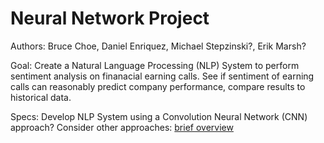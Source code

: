 # Neural Network Project
Authors: Bruce Choe, Daniel Enriquez, Michael Stepzinski?, Erik Marsh?

Goal: Create a Natural Language Processing (NLP) System to perform sentiment analysis on finanacial earning calls. 
      See if sentiment of earning calls can reasonably predict company performance, compare results to historical data. 
      
Specs: Develop NLP System using a Convolution Neural Network (CNN) approach?
       Consider other approaches: [brief overview](https://medium.com/dair-ai/deep-learning-for-nlp-an-overview-of-recent-trends-d0d8f40a776d)
